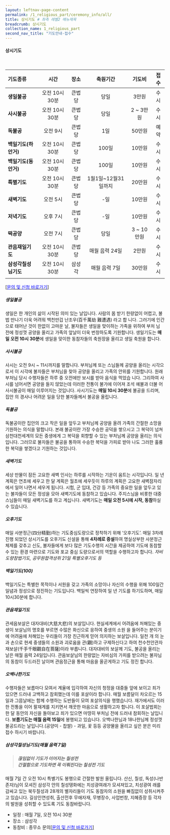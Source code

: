 ```yaml
---
layout: leftnav-page-content
permalink: /1_religious_part/ceremony_info/all/
title: 상시기도 # 좌측 레벨2 메뉴제목
breadcrumb: 상시기도
collection_name: 1_religious_part
second_nav_title: "기도안내·접수" 
---
```


#### **상시기도**

<br>

|기도종류   |시간   |장소   |축원기간   |기도비 |접수|
|:-|:-:|:-:|:-:|:-:|:-:|
|**생일불공**   |오전 10시30분    |큰법당 |당일   |3만원  |수시|
|**사시불공**   |오전 10시30분   |큰법당 |당일   |2 ~ 3만원  |수시|
|**독불공**   |오전 9시   |큰법당 |1일   |50만원  |예약|
|**백일기도(하안거)**   |오전 10시30분    |큰법당 |100일   |10만원  |수시|
|**백일기도(동안거)**   |오전 10시30분    |큰법당 |100일   |10만원  |수시|
|**특별기도**   |오전 10시30분    |큰법당 |1월1일~12월31일까지   |20만원  |수시|
|**새벽기도**   |오전 5시  |큰법당 |-일   |10만원  |수시|
|**저녁기도**   |오후 7시   |큰법당 |-일   |10만원  |수시|
|**떡공양**   |오전 7시   |큰법당 |당일   |3 ~ 10만원  |수시|
|**관음재일기도**   |오전 10시30분    |큰법당 |매월 음력 24일   |2만원  |수시|
|**삼성각칠성님기도**   |오전 10시30분    |삼성각 |매월 음력 7일   |30만원  |수시|
| | | | | | |

[[<span style="color:blue">문의 및 신청 바로가기</span>] ](/1_0_templeNews/questions/)

##### **생일불공**

생일은 한 개인의 삶이 시작된 의미 있는 날입니다. 사람의 몸 받기 한량없이 어렵고, 불법 만나기 더욱 어려워 백천만겁 난조우(百千萬劫 難遭遇) 라고 합 니다. 그러기에 인간으로 태어난 것이 한없이 고마운 날, 불자들은 생일을 맞이하는 가족을 위하여 부처 님 전에 정성껏 공양을 올리고 가족의 앞날이 더욱 번창하도록 기원합니다. 생일기도는 **매일 오전 10시 30분**에 생일을 맞이한 동참자들의 축원장을 올리고 생일 축원을 합니다.

##### **사시불공**
사시는 오전 9시 ~ 11시까지를 말합니다. 부처님께 또는 스님들께 공양을 올리는 시각으로서 이 시각에 불자들은 부처님을 찾아 공양을 올리고 가족의 안위를 기원합니다. 원래 부처님 당시 수행자들은 하루 중 오전에만 보시를 받아 음식을 먹었습 니다. 그리하여 사시를 넘어서면 공양을 들지 않았는데 이러한 전통이 불가에 이어져 조석 예불과 더불 어 사시불공이 매일 이루어지는 것입니다. 사시기도는 **매일 10시 30분**에 불공을 드리며, 집안 의 경사나 어려운 일을 당한 불자들께서 불공을 올립니다.

##### **독불공**
독불공이란 집안의 크고 작은 일을 앞두고 부처님께 공양을 올려 가족의 간절한 소망을 기원하는 의식을 말합니다. 본래 불공이란 가장 수승한 공덕을 쌓으시고 그 복덕이 넘쳐 삼천대천세계의 모든 중생에게 그 복덕을 회향할 수 있는 부처님께 공양을 올리는 의식입니다. 그러므로 불자들은 불공을 통하여 수승한 복덕을 가피로 받아 나도 그러한 훌륭한 복덕을 쌓겠다고 기원하는 것입니다.

##### **새벽기도**
세상 만물이 잠든 고요한 새벽 인사는 하루를 시작하는 기운이 움트는 시각입니다. 일 년 계획은 연초에 세우고 한 달 계획은 월초에 세우듯이 하루의 계획은 고요한 새벽잠자리에서 일어 나면서 세우게 됩니다. 시험, 군 입대, 건강 등 가족의 중요한 일을 앞두고 있는 불자들이 모든 정성을 모아 새벽기도에 동참하고 있습니다. 주지스님을 비롯한 대중스님들이 매일 새벽기도를 하고 계십니다. 새벽기도는 **매일 오전 5시에 시작, 동참**하실 수 있습니다.

##### **오후기도**
매일 사분정근(四分精勤)하는 기도중심도량으로 정착하기 위해 ‘오후기도’. 매일 3차례 진행 되었던 상시기도를 오후기도 신설을 통해 **4차례로 증설**하여 명실상부한 사분정근 체제를 갖추고 신도, 불자들에게 보다 많은 기도수행의 시간을 제공하여 기도에 동참할 수 있는 환경 마련으로 기도와 포교 중심 도량으로서의 역할을 수행하고자 합니다.
*자비도량참법기도, 공무원합격성취 21일 특별오후기도 등*

##### **백일기도(100)**
백일기도는 특별한 목적이나 서원을 갖고 가족의 소망이나 자신의 수행을 위해 100일간 일념과 정성으로 정진하는 기도입니다. 백일씩 연장하여 일 년 기도를 하기도하며, 매일 10시30분에 합니다.

##### **관음재일기도**
관세음보살은 대자대비(大慈大悲)의 보살입니다. 현실세계에서 어려움에 처해있는 중생이 보살님의 명호를 부르면 수많은 화신으로 응하여 중생의 소원 을 들어주는 분이기에 어려움에 처해있는 우리들이 가장 친근하게 믿어 의지하는 보살입니다. 일천 개 의 눈과 손으로 현세 중생들의 소원과 괴로움을 관(觀)하고 구제하신다고 하여 천수천안관자재보살(千手千眼觀自在菩薩)이라 부릅니다. 대자대비의 보살께 기도, 불공을 올리는 날은 매월 음력 24일입니다. 관음보살님의 한량없는 자비심의 가피를 받으려는 불자님의 동참이 두드러진 날이며 관음정근을 통해 마음을 올곧게하고 기도 정진 합니다.

##### **오백나한기도**
수행자들은 보름마다 모여서 계율에 입각하여 자신의 청정을 대중들 앞에 보이고 죄가 있으면 드러내 고백하고 참회했는데 이를 포살이라 합니다. 매월 보름달이 차오르는 15일과 그믐날에는 함께 수행하는 도반들이 모여 포살의식을 행했습니다. 재가에서도 이러한 전통을 이어 팔재계를 지키면서 깨끗한 마음으로 생활하고자 합니다. 이 포살법회는 한 달 동안의 자신을 돌아보고 죄가 있으면 마땅히 부처님 전에 드러내 참회하는 날입니다. **보름기도는 매월 음력 15일**에 봉행되고 있습니다. 오백나한님과 18나한님께 정성껏 불공드리는 날입니다.(공양미 - 찹쌀) - 과일, 꽃 등등 공양물을 올리고 싶은 분은 미리 접수 하시기 바랍니다.

##### **삼성각칠성님기도(매월 음력 7일)**
> <h5>끊임없이 기도가 이어지는 칠성전 <br> 간절함으로 기도하면 꼭 이뤄진다는 칠성전 기도 </h5>

매월 7일 간 오전 10시 특별기도 봉행으로 간절한 발원 올립니다. 산신, 칠성, 독성(나반존자)님이 모셔진 삼성각 안의 칠성탱화에는 치성광여래가 모셔져있고, 치성광여 래를 감싸고 있는 북두칠성과 28개의 별자리들이 기도 동참자의 소원을 빠짐없이 성취시켜주고 있습니다. 길상인연성취, 출산전후 무애자재, 무병장수, 사업번창, 지혜증장 등 각자의 발원을 성취할 수 있도록 기도 동참바랍니다.

- 일정 : 매월 7일, 오전 10시 30분
- 장소 : 삼성각
- 동참비 : 종무소 문의[[<span style="color:blue">문의 및 신청 바로가기</span>] ](/1_0_templeNews/questions/)
